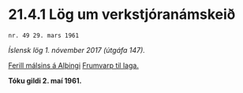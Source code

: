 # 21.4.1 Lög um verkstjóranámskeið

`nr. 49 29. mars 1961`

_Íslensk lög 1. nóvember 2017 (útgáfa 147)._

[Ferill málsins á Alþingi](https://www.althingi.is/thingstorf/thingmalalistar-eftir-thingum/ferill/?ltg=81&mnr=9)
[Frumvarp til laga.](https://www.althingi.is/altext/81/s/pdf/0009.pdf)

**Tóku gildi 2. maí 1961.**

